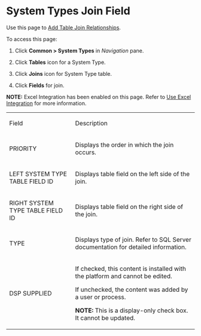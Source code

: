 # System Types Join Field

<div class="use">

Use this page to [Add Table Join
Relationships](../Use_Cases/Add_Table_Join_Relationships.htm).

</div>

To access this page:

1.  Click **Common \> System Types** in *Navigation* pane.

2.  Click **Tables** icon for a System Type.

3.  Click **Joins** icon for System Type table.

4.  Click **Fields** for join.

**NOTE:** Excel Integration has been enabled on this page. Refer to [Use
Excel Integration](../../Excel_Int/Use_Excel_Integration.htm) for more
information.

<table>
<tbody>
<tr class="odd">
<td><p>Field</p></td>
<td><p>Description</p></td>
</tr>
<tr class="even">
<td><p>PRIORITY</p></td>
<td><p>Displays the order in which the join occurs.</p></td>
</tr>
<tr class="odd">
<td><p>LEFT SYSTEM TYPE TABLE FIELD ID</p></td>
<td><p>Displays table field on the left side of the join.</p></td>
</tr>
<tr class="even">
<td><p>RIGHT SYSTEM TYPE TABLE FIELD ID</p></td>
<td><p>Displays table field on the right side of the join.</p></td>
</tr>
<tr class="odd">
<td><p>TYPE</p></td>
<td><p>Displays type of join. Refer to SQL Server documentation for detailed information.</p></td>
</tr>
<tr class="even">
<td><p>DSP SUPPLIED</p></td>
<td><p>If checked, this content is installed with the platform and cannot be edited.</p>
<p>If unchecked, the content was added by a user or process.</p>
<p><strong>NOTE:</strong> This is a display-only check box. It cannot be updated.</p></td>
</tr>
</tbody>
</table>

